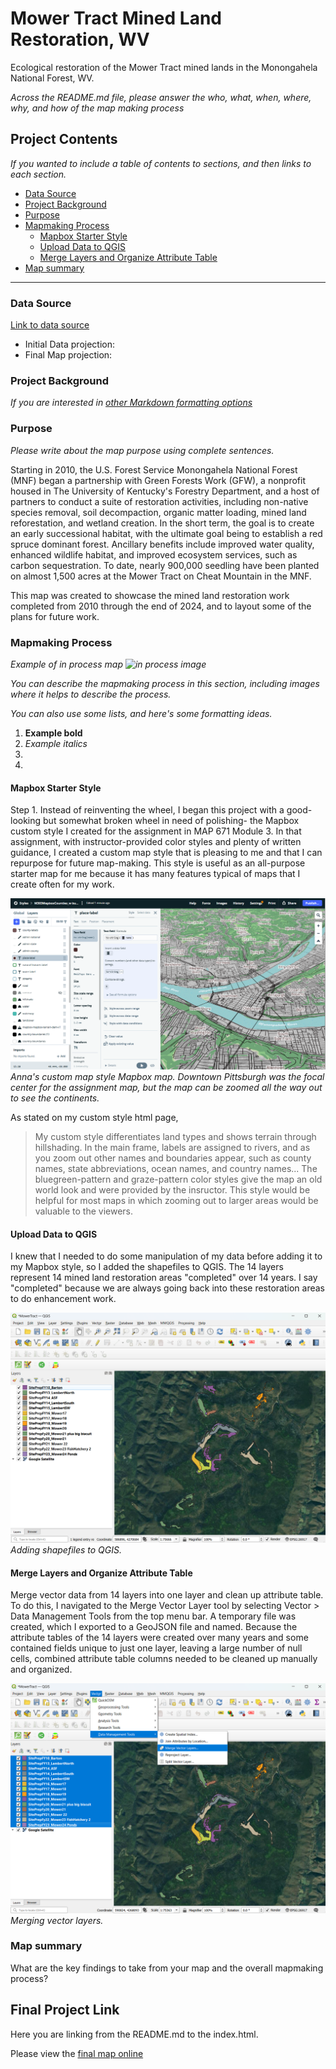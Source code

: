 
# Mower Tract Mined Land Restoration, WV

Ecological restoration of the Mower Tract mined lands in the Monongahela National Forest, WV.

*Across the README.md file, please answer the who, what, when, where, why, and how of the map making process*

## Project Contents

*If you wanted to include a table of contents to sections, and then links to each section.*

- [Data Source](#data-source)
- [Project Background](#project-background)
- [Purpose](#purpose)
- [Mapmaking Process](#mapmaking-process)
    - [Mapbox Starter Style](#mapbox-starter-style)
    - [Upload Data to QGIS](#upload-data-to-qgis)
    - [Merge Layers and Organize Attribute Table](#merge-layers-and-organize-attribute-table)
- [Map summary](#map-summary)

***

### Data Source

[Link to data source](https://...)

* Initial Data projection: 
* Final Map projection:

### Project Background

*If you are interested in [other Markdown formatting options](https://www.markdownguide.org/basic-syntax/)*

### Purpose
*Please write about the map purpose using complete sentences.*

Starting in 2010, the U.S. Forest Service Monongahela National Forest (MNF) began a partnership with Green Forests Work (GFW), a nonprofit housed in The University of Kentucky's Forestry Department, and a host of partners to conduct a suite of restoration activities, including non-native species removal, soil decompaction, organic matter loading, mined land reforestation, and wetland creation. In the short term, the goal is to create an early successional habitat, with the ultimate goal being to establish a red spruce dominant forest. Ancillary benefits include improved water quality, enhanced wildlife habitat, and improved ecosystem services, such as carbon sequestration. To date, nearly 900,000 seedling have been planted on almost 1,500 acres at the Mower Tract on Cheat Mountain in the MNF.

This map was created to showcase the mined land restoration work completed from 2010 through the end of 2024, and to layout some of the plans for future work.

### Mapmaking Process

*Example of in process map ![in process image](filepath)*

*You can describe the mapmaking process in this section, including images where it helps to describe the process.*

*You can also use some lists, and here's some formatting ideas.*

1. **Example bold**
2. *Example italics*
3. 
4. 

#### Mapbox Starter Style

Step 1. Instead of reinventing the wheel, I began this project with a good-looking but somewhat broken wheel in need of polishing- the Mapbox custom style I created for the assignment in MAP 671 Module 3. In that assignment, with instructor-provided color styles and plenty of written guidance, I created a custom map style that is pleasing to me and that I can repurpose for future map-making. This style is useful as an all-purpose starter map for me because it has many features typical of maps that I create often for my work. 

![Anna's custom style](graphics/1_MapboxStarterStyle.png)
*Anna's custom map style Mapbox map. Downtown Pittsburgh was the focal center for the assignment map, but the map can be zoomed all the way out to see the continents.*

As stated on my custom style html page,   
>My custom style differentiates land types and shows terrain through hillshading. In the main frame, labels are assigned to rivers, and as you zoom out other names and boundaries appear, such as county names, state abbreviations, ocean names, and country names... The bluegreen-pattern and graze-pattern color styles give the map an old world look and were provided by the insructor. This style would be helpful for most maps in which zooming out to larger areas would be valuable to the viewers.


#### Upload Data to QGIS

I knew that I needed to do some manipulation of my data before adding it to my Mapbox style, so I added the shapefiles to QGIS. The 14 layers represent 14 mined land restoration areas "completed" over 14 years. I say "completed" because we are always going back into these restoration areas to do enhancement work.

![Add shapefiles](graphics/2_UploadDataToQGIS.png)
*Adding shapefiles to QGIS.*


#### Merge Layers and Organize Attribute Table

Merge vector data from 14 layers into one layer and clean up attribute table. To do this, I navigated to the Merge Vector Layer tool by selecting Vector > Data Management Tools from the top menu bar. A temporary file was created, which I exported to a GeoJSON file and named. Because the attribute tables of the 14 layers were created over many years and some contained fields unique to just one layer, leaving a large number of null cells, combined attribute table columns needed to be cleaned up manually and organized.

![Merge vector layers](graphics/3_MergeVectorLayers.png)
*Merging vector layers.*


#### 








### Map summary

What are the key findings to take from your map and the overall mapmaking process?

## Final Project Link

Here you are linking from the README.md to the index.html.

Please view the [final map online](www.github...)

